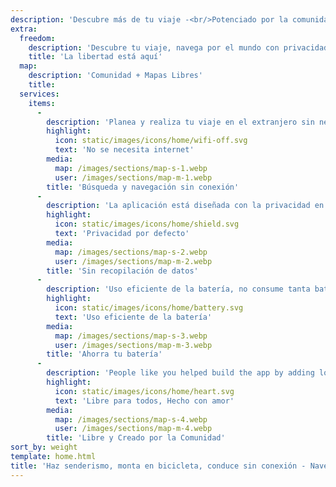 ```yaml
---
description: 'Descubre más de tu viaje -<br/>Potenciado por la comunidad'
extra:
  freedom:
    description: 'Descubre tu viaje, navega por el mundo con privacidad y la comunidad en primer plano.'
    title: 'La libertad está aquí'
  map:
    description: 'Comunidad + Mapas Libres'
    title:
  services:
    items:
      - 
        description: 'Planea y realiza tu viaje en el extranjero sin necesidad de datos móviles, y busca puntos de referencia mientras realizas una caminata remota.'
        highlight:
          icon: static/images/icons/home/wifi-off.svg
          text: 'No se necesita internet'
        media:
          map: /images/sections/map-s-1.webp
          user: /images/sections/map-m-1.webp
        title: 'Búsqueda y navegación sin conexión'
      - 
        description: 'La aplicación está diseñada con la privacidad en mente - no identifica personas, no te rastrea, y no recopila ninguna información.'
        highlight:
          icon: static/images/icons/home/shield.svg
          text: 'Privacidad por defecto'
        media:
          map: /images/sections/map-s-2.webp
          user: /images/sections/map-m-2.webp
        title: 'Sin recopilación de datos'
      - 
        description: 'Uso eficiente de la batería, no consume tanta batería como otras aplicaciones de navegación.'
        highlight:
          icon: static/images/icons/home/battery.svg
          text: 'Uso eficiente de la batería'
        media:
          map: /images/sections/map-s-3.webp
          user: /images/sections/map-m-3.webp
        title: 'Ahorra tu batería'
      - 
        description: 'People like you helped build the app by adding locations to <span class="text-icon"><svg viewBox="0 0 19 19"><use href="#icon-open-street-map"></use></svg> [OpenStreetMap](https://openstreetmap.org)</span>, giving feedback on features, and contributing code on <span class="text-icon"><svg viewbox="0 0 4.233 4.233"> <use href="#icon-codeberg"></use></svg> [Codeberg](https://codeberg.org/comaps)</span> in the open-source community.'
        highlight:
          icon: static/images/icons/home/heart.svg
          text: 'Libre para todos, Hecho con amor'
        media:
          map: /images/sections/map-s-4.webp
          user: /images/sections/map-m-4.webp
        title: 'Libre y Creado por la Comunidad'
sort_by: weight
template: home.html
title: 'Haz senderismo, monta en bicicleta, conduce sin conexión - Navega con privacidad'
---
```

